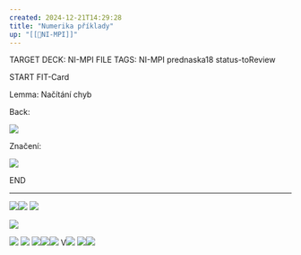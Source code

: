```yaml
---
created: 2024-12-21T14:29:28
title: "Numerika příklady"
up: "[[📖NI-MPI]]"
---
```


TARGET DECK: NI-MPI
FILE TAGS: NI-MPI prednaska18 status-toReview


START
FIT-Card

Lemma: Načítání chyb

Back:

![](../../Assets/Pasted%20image%2020241221143009.png)

Značení:
<!-- DetailInfoStart -->
![](../../Assets/Pasted%20image%2020241221143245.png)
<!-- DetailInfoEnd -->
<!--ID: 1735205889347-->
END

---

![](../../Assets/Pasted%20image%2020241221143359.png)![](../../Assets/Pasted%20image%2020241221144036.png)
![](../../Assets/Pasted%20image%2020241221144102.png)

![](../../Assets/Pasted%20image%2020241221144115.png)

![](../../Assets/Pasted%20image%2020241221144546.png)
![](../../Assets/Pasted%20image%2020241221144721.png)
![](../../Assets/Pasted%20image%2020241221144809.png)![](../../Assets/Pasted%20image%2020241221144833.png)![](../../Assets/Pasted%20image%2020241221145006.png)
V![](../../Assets/Pasted%20image%2020241221145116.png)
![](../../Assets/Pasted%20image%2020241221145131.png)![](../../Assets/Pasted%20image%2020241221145430.png)